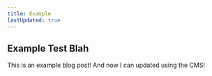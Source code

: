 ```yaml
---
title: Example
lastUpdated: true
---
```

## Example Test Blah

This is an example blog post! And now I can updated using the CMS!
